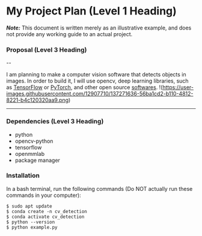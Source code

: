 # My Project Plan (Level 1 Heading)
_**Note:**_ This document is written merely as an illustrative example, and does not provide
any working guide to an actual project.
### Proposal (Level 3 Heading)

--

I am planning to make a computer vision software that detects objects in images.
In order to build it, I will use opencv, deep learning libraries, such as [TensorFlow](https://www.tensorflow.org/)
or [PyTorch](https://pytorch.org/), and other open source [softwares](https://github.com/open-mmlab/mmdetection).
!(https://user-images.githubusercontent.com/12907710/137271636-56ba1cd2-b110-4812-8221-b4c120320aa9.png)

---

### Dependencies (Level 3 Heading)
- python
- opencv-python
- tensorflow
- openmmlab
- package manager
### Installation
In a bash terminal, run the following commands (Do NOT actually run these commands in
your computer):
```
$ sudo apt update
$ conda create -n cv_detection
$ conda activate cv_detection
$ python --version
$ python example.py
```
